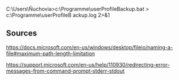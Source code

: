 C:\Users\Ňuchovia>c:\Programme\userProfileBackup.bat > c:\Programme\userProfileB
ackup.log 2>&1

## Sources

https://docs.microsoft.com/en-us/windows/desktop/fileio/naming-a-file#maximum-path-length-limitation

https://support.microsoft.com/en-us/help/110930/redirecting-error-messages-from-command-prompt-stderr-stdout
